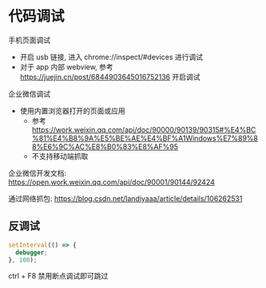 # 代码调试

手机页面调试

- 开启 usb 链接, 进入 chrome://inspect/#devices 进行调试
- 对于 app 内部 webview, 参考 <https://juejin.cn/post/6844903645016752136> 开启调试

企业微信调试

- 使用内置浏览器打开的页面或应用
  - 参考 <https://work.weixin.qq.com/api/doc/90000/90139/90315#%E4%BC%81%E4%B8%9A%E5%BE%AE%E4%BF%A1Windows%E7%89%88%E6%9C%AC%E8%B0%83%E8%AF%95>
  - 不支持移动端抓取

企业微信开发文档: <https://open.work.weixin.qq.com/api/doc/90001/90144/92424>

通过网络抓包: <https://blog.csdn.net/landiyaaa/article/details/106262531>

## 反调试

```js
setInterval(() => {
  debugger;
}, 100);
```

ctrl + F8 禁用断点调试即可跳过

